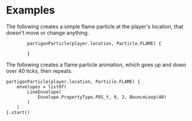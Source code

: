 # Examples

The following creates a simple flame particle at the player's location, that doesn't move or change anything.

```
        partigonParticle(player.location, Particle.FLAME) {

        }
```

The following creates a flame particle animation, which goes up and down over 40 ticks, then repeats.

```
partigonParticle(player.location, Particle.FLAME) {
    envelopes = listOf(
        LineEnvelope(
            Envelope.PropertyType.POS_Y, 0, 2, BounceLoop(40)
        )
    )
}.start()
```

